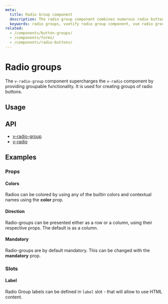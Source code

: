```yaml
---
meta:
  title: Radio Group component
  description: The radio group component combines numerous radio buttons into a single group.
  keywords: radio groups, vuetify radio group component, vue radio group component
related:
  - /components/button-groups/
  - /components/forms/
  - /components/radio-buttons/
---
```


# Radio groups

The `v-radio-group` component supercharges the `v-radio` component by providing groupable functionality. It is used for creating groups of radio buttons.

<entry-ad />

## Usage

<example file="v-radio-group/usage" />

## API

- [v-radio-group](../../api/v-radio-group)
- [v-radio](../../api/v-radio)

## Examples

### Props

#### Colors

Radios can be colored by using any of the builtin colors and contextual names using the **color** prop.

<example file="v-radio-group/prop-colors" />

#### Direction

Radio-groups can be presented either as a row or a column, using their respective props. The default is as a column.

<example file="v-radio-group/prop-direction" />

#### Mandatory

Radio-groups are by default mandatory. This can be changed with the **mandatory** prop.

<example file="v-radio-group/prop-mandatory" />

### Slots

#### Label

Radio Group labels can be defined in `label` slot - that will allow to use HTML content.

<example file="v-radio-group/slot-label" />

<backmatter />
